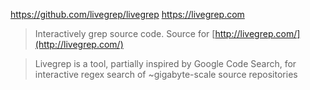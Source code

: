 https://github.com/livegrep/livegrep
https://livegrep.com

> Interactively grep source code. Source for [http://livegrep.com/](http://livegrep.com/)

> Livegrep is a tool, partially inspired by Google Code Search, for interactive regex search of ~gigabyte-scale source repositories